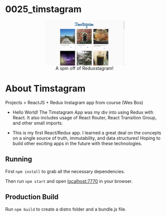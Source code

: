 # 0025_timstagram

<figure><img src="timstagram.png" alt="The Timstagram App" style="width: 60%; display: block; margin-left: auto; margin-right: auto;"/><figcaption style=" text-align: center;">A spin off of Reduxstagram!</figcaption></figure>

# About Timstagram
Projects > ReactJS + Redux Instagram app from course (Wes Bos)
- Hello World! The Timstagram App was my div into using Redux with React. It also includes usage of React Router, React Transition Group, and other small imports.

- This is my first React/Redux app. I learned a great deal on the concepts on a single source of truth, immutability, and data structures! Hoping to build other exciting apps in the future with these technologies.

## Running

First `npm install` to grab all the necessary dependencies. 

Then run `npm start` and open <localhost:7770> in your browser.

## Production Build

Run `npm build` to create a distro folder and a bundle.js file.
